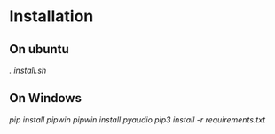 # Installation

## On ubuntu
*. install.sh*

## On Windows
*pip install pipwin*
*pipwin install pyaudio*
*pip3 install -r requirements.txt*
